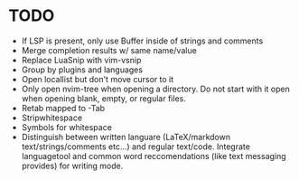 # TODO

* If LSP is present, only use Buffer inside of strings and comments 
* Merge completion results w/ same name/value
* Replace LuaSnip with vim-vsnip
* Group by plugins and languages
* Open locallist but don't move cursor to it
* Only open nvim-tree when opening a directory. Do not start with it open when opening blank, empty, or regular files.
* Retab mapped to <leader>-Tab
* Stripwhitespace 
* Symbols for whitespace 
* Distinguish between written languare (LaTeX/markdown text/strings/comments etc...) and regular text/code. Integrate languagetool and common word reccomendations (like text messaging provides) for writing mode.
